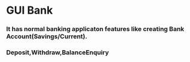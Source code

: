 # GUI Bank

### It has normal banking applicaton features like creating Bank Account(Savings/Current).
### Deposit,Withdraw,BalanceEnquiry
 
